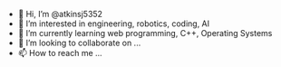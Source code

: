 - 👋 Hi, I’m @atkinsj5352
- 👀 I’m interested in engineering, robotics, coding, AI
- 🌱 I’m currently learning web programming, C++, Operating Systems
- 💞️ I’m looking to collaborate on ...
- 📫 How to reach me ...

<!---
atkinsj5352/atkinsj5352 is a ✨ special ✨ repository because its `README.md` (this file) appears on your GitHub profile.
You can click the Preview link to take a look at your changes.
--->
